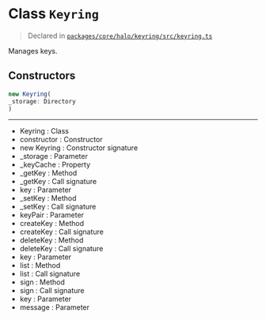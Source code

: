 # Class `Keyring`
> Declared in [`packages/core/halo/keyring/src/keyring.ts`](https://github.com/dxos/protocols/blob/main/packages/core/halo/keyring/src/keyring.ts#L19)

Manages keys.

## Constructors
```ts
new Keyring(
_storage: Directory
)
```

---
- Keyring : Class
- constructor : Constructor
- new Keyring : Constructor signature
- _storage : Parameter
- _keyCache : Property
- _getKey : Method
- _getKey : Call signature
- key : Parameter
- _setKey : Method
- _setKey : Call signature
- keyPair : Parameter
- createKey : Method
- createKey : Call signature
- deleteKey : Method
- deleteKey : Call signature
- key : Parameter
- list : Method
- list : Call signature
- sign : Method
- sign : Call signature
- key : Parameter
- message : Parameter
